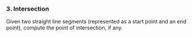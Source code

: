 ### 3. Intersection

Given two straight line segments (represented as a start point and an end point), compute the point of intersection, if any.
